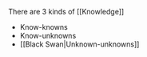 There are 3 kinds of [[Knowledge]]

- Know-knowns
- Know-unknowns
- [[Black Swan|Unknown-unknowns]]
